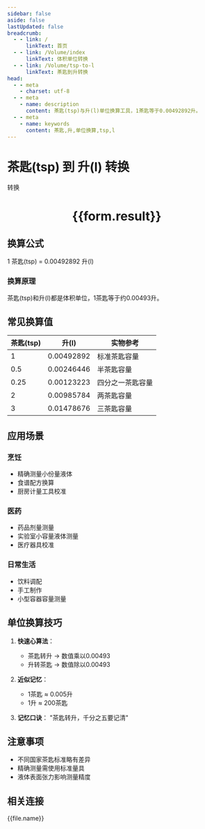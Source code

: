 ```yaml
---
sidebar: false
aside: false
lastUpdated: false
breadcrumb:
  - - link: /
      linkText: 首页
  - - link: /Volume/index
      linkText: 体积单位转换
  - - link: /Volume/tsp-to-l
      linkText: 茶匙到升转换
head:
  - - meta
    - charset: utf-8
  - - meta
    - name: description
      content: 茶匙(tsp)与升(l)单位换算工具，1茶匙等于0.00492892升。
  - - meta
    - name: keywords
      content: 茶匙,升,单位换算,tsp,l
---
```


# 茶匙(tsp) 到 升(l) 转换

<script setup>
import { onMounted, reactive, inject ,ref  } from 'vue'
import { NButton,NForm ,NFormItem,NInput,NInputNumber,NSelect,NCard,useMessage ,NGrid ,NGi } from 'naive-ui'
import { defineClientComponent } from 'vitepress'
import { Volume } from '../../files';

const convert = inject('convert')
const formRef = ref(null);
const rules = {
  number:{
    required: true,
    type: 'number',
    trigger: "blur"
  }
}
const form = reactive({
  number:null,
  result:'',
  title:'茶匙(tsp)到升(l)换算'
})

const convertHandler = (e) => {
  e.preventDefault();
  formRef.value?.validate((errors)=>{
    if (!errors) {
      form.result = `${form.number} tsp = ${convert(form.number).from('tsp').to('l')} l`
    }
  })
}
</script>

<n-form size="large" :model="form" ref='formRef' :rules="rules">
  <n-form-item label="数值" path="number">
    <n-input-number size="large" style="width:100%" :min="0" v-model:value="form.number" placeholder="请输入茶匙数值" />
  </n-form-item>
  <n-form-item>
    <n-button type="primary" style="width:100%" @click="convertHandler">转换</n-button>
  </n-form-item>
</n-form>
<n-card embedded :bordered="false" hoverable>
  <div style="text-align:center">
    <h1>{{form.result}}</h1>
  </div>
</n-card>

## 换算公式
1 茶匙(tsp) = 0.00492892 升(l)

### 换算原理
茶匙(tsp)和升(l)都是体积单位，1茶匙等于约0.00493升。

## 常见换算值
| 茶匙(tsp) | 升(l) | 实物参考                 |
|-----------|-------|--------------------------|
| 1         | 0.00492892 | 标准茶匙容量              |
| 0.5       | 0.00246446 | 半茶匙容量                |
| 0.25      | 0.00123223 | 四分之一茶匙容量          |
| 2         | 0.00985784 | 两茶匙容量                |
| 3         | 0.01478676 | 三茶匙容量                |

## 应用场景
### 烹饪
- 精确测量小份量液体
- 食谱配方换算
- 厨房计量工具校准

### 医药
- 药品剂量测量
- 实验室小容量液体测量
- 医疗器具校准

### 日常生活
- 饮料调配
- 手工制作
- 小型容器容量测量

## 单位换算技巧
1. **快速心算法**：
   - 茶匙转升 → 数值乘以0.00493
   - 升转茶匙 → 数值除以0.00493

2. **近似记忆**：
   - 1茶匙 ≈ 0.005升
   - 1升 ≈ 200茶匙

3. **记忆口诀**：
   "茶匙转升，千分之五要记清"

## 注意事项
- 不同国家茶匙标准略有差异
- 精确测量需使用标准量具
- 液体表面张力影响测量精度

## 相关连接
<n-grid x-gap="12" :cols="4">
  <n-gi v-for="(file, index) in Volume" :key="index">
    <n-button
      text
      tag="a"
      :href="file.path"
      type="primary"
    >
      {{file.name}}
    </n-button>
  </n-gi>
</n-grid>